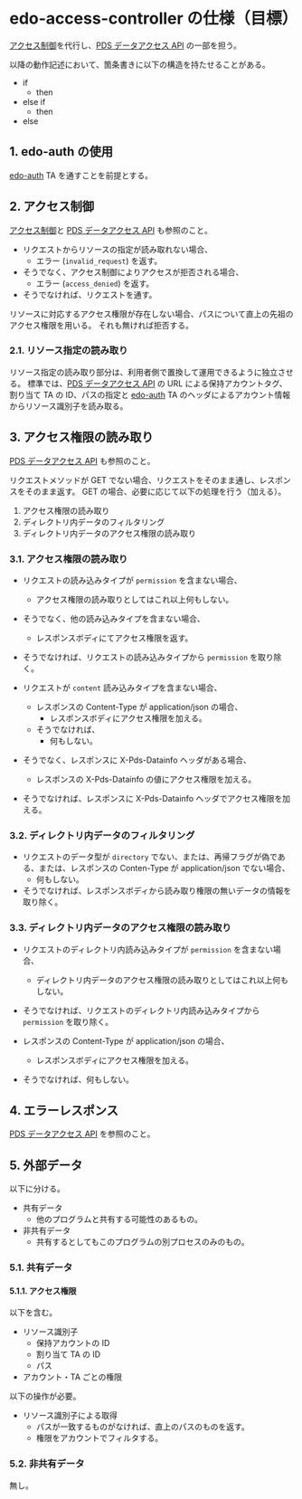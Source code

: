 <!--
Copyright 2015 realglobe, Inc.

Licensed under the Apache License, Version 2.0 (the "License");
you may not use this file except in compliance with the License.
You may obtain a copy of the License at

    http://www.apache.org/licenses/LICENSE-2.0

Unless required by applicable law or agreed to in writing, software
distributed under the License is distributed on an "AS IS" BASIS,
WITHOUT WARRANTIES OR CONDITIONS OF ANY KIND, either express or implied.
See the License for the specific language governing permissions and
limitations under the License.
-->


# edo-access-controller の仕様（目標）

[アクセス制御]を代行し、[PDS データアクセス API] の一部を担う。

以降の動作記述において、箇条書きに以下の構造を持たせることがある。

* if
    * then
* else if
    * then
* else


## 1. edo-auth の使用

[edo-auth] TA を通すことを前提とする。


## 2. アクセス制御

[アクセス制御]と [PDS データアクセス API] も参照のこと。

* リクエストからリソースの指定が読み取れない場合、
    * エラー (`invalid_request`) を返す。
* そうでなく、アクセス制御によりアクセスが拒否される場合、
    * エラー (`access_denied`) を返す。
* そうでなければ、リクエストを通す。

リソースに対応するアクセス権限が存在しない場合、パスについて直上の先祖のアクセス権限を用いる。
それも無ければ拒否する。


### 2.1. リソース指定の読み取り

リソース指定の読み取り部分は、利用者側で置換して運用できるように独立させる。
標準では、[PDS データアクセス API] の URL による保持アカウントタグ、割り当て TA の ID、パスの指定と [edo-auth] TA のヘッダによるアカウント情報からリソース識別子を読み取る。


## 3. アクセス権限の読み取り

[PDS データアクセス API] も参照のこと。

リクエストメソッドが GET でない場合、リクエストをそのまま通し、レスポンスをそのまま返す。
GET の場合、必要に応じて以下の処理を行う（加える）。

1. アクセス権限の読み取り
3. ディレクトリ内データのフィルタリング
2. ディレクトリ内データのアクセス権限の読み取り


### 3.1. アクセス権限の読み取り

* リクエストの読み込みタイプが `permission` を含まない場合、
    * アクセス権限の読み取りとしてはこれ以上何もしない。
* そうでなく、他の読み込みタイプを含まない場合、
    * レスポンスボディにてアクセス権限を返す。
* そうでなければ、リクエストの読み込みタイプから `permission` を取り除く。


* リクエストが `content` 読み込みタイプを含まない場合、
    * レスポンスの Content-Type が application/json の場合、
        * レスポンスボディにアクセス権限を加える。
    * そうでなければ、
        * 何もしない。
* そうでなく、レスポンスに X-Pds-Datainfo ヘッダがある場合、
    * レスポンスの X-Pds-Datainfo の値にアクセス権限を加える。
* そうでなければ、レスポンスに X-Pds-Datainfo ヘッダでアクセス権限を加える。


### 3.2. ディレクトリ内データのフィルタリング

* リクエストのデータ型が `directory` でない、または、再帰フラグが偽である、または、レスポンスの Conten-Type が application/json でない場合、
    * 何もしない。
* そうでなければ、レスポンスボディから読み取り権限の無いデータの情報を取り除く。


### 3.3. ディレクトリ内データのアクセス権限の読み取り

* リクエストのディレクトリ内読み込みタイプが `permission` を含まない場合、
    * ディレクトリ内データのアクセス権限の読み取りとしてはこれ以上何もしない。
* そうでなければ、リクエストのディレクトリ内読み込みタイプから `permission` を取り除く。


* レスポンスの Content-Type が application/json の場合、
    * レスポンスボディにアクセス権限を加える。
* そうでなければ、何もしない。


## 4. エラーレスポンス

[PDS データアクセス API] を参照のこと。


## 5. 外部データ
以下に分ける。

* 共有データ
    * 他のプログラムと共有する可能性のあるもの。
* 非共有データ
    * 共有するとしてもこのプログラムの別プロセスのみのもの。


### 5.1. 共有データ


#### 5.1.1. アクセス権限

以下を含む。

* リソース識別子
    * 保持アカウントの ID
    * 割り当て TA の ID
    * パス
* アカウント・TA ごとの権限

以下の操作が必要。

* リソース識別子による取得
    * パスが一致するものがなければ、直上のパスのものを返す。
    * 権限をアカウントでフィルタする。


### 5.2. 非共有データ

無し。


<!-- 参照 -->
[PDS データアクセス API]: https://github.com/realglobe-Inc/edo/blob/master/pds_data.md
[edo-auth]: https://github.com/realglobe-Inc/edo-auth
[アクセス制御]: https://github.com/realglobe-Inc/edo/blob/master/access_control.md
